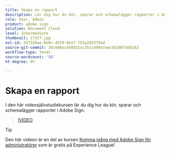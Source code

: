 ```yaml
---
title: Skapa en rapport
description: Lär dig hur du kör, sparar och schemalägger rapporter i Adobe Sign
role: User, Admin
product: adobe sign
solution: Document Cloud
level: Intermediate
thumbnail: 17357.jpg
exl-id: 337320ae-6e0c-45f9-8e1f-751a293375ad
source-git-commit: 30c606ec458931ac352cd99e7aec5b38074db262
workflow-type: tm+mt
source-wordcount: '58'
ht-degree: 0%

---
```


# Skapa en rapport

I den här videosjälvstudiekursen lär du dig hur du kör, sparar och schemalägger rapporter i Adobe Sign.

>[!VIDEO](https://video.tv.adobe.com/v/17357?hidetitle=true)

>[!TIP]
>
>Den här videon är en del av kursen [Komma igång med Adobe Sign för administratörer](https://experienceleague.adobe.com/?recommended=Sign-A-1-2020.2) som är gratis på Experience League!
